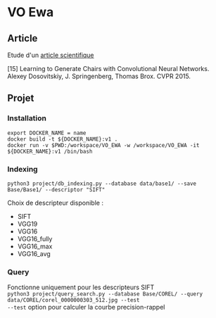 # VO Ewa

## Article

Etude d'un [article scientifique](ARTICLE.md)

[15] Learning to Generate Chairs with Convolutional Neural Networks. Alexey Dosovitskiy, J. Springenberg, Thomas Brox. CVPR 2015.

## Projet

### Installation
`export DOCKER_NAME = name`  
`docker build -t ${DOCKER_NAME}:v1 .`  
`docker run -v $PWD:/workspace/VO_EWA -w /workspace/VO_EWA -it ${DOCKER_NAME}:v1 /bin/bash`  

### Indexing
`python3 project/db_indexing.py --database data/base1/ --save Base/Base1/ --descriptor "SIFT"`  

Choix de descripteur disponible :
- SIFT
- VGG19
- VGG16
- VGG16_fully
- VGG16_max
- VGG16_avg

### Query
Fonctionne uniquement pour les descripteurs SIFT  
`python3 project/query_search.py --database Base/COREL/ --query data/COREL/corel_0000000303_512.jpg --test`  
`--test` option pour calculer la courbe precision-rappel